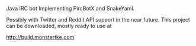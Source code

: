 Java IRC bot Implementing PircBotX and SnakeYaml.

Possibly with Twitter and Reddit API support in the near future.
This project can be downloaded, mostly ready to use at 

http://build.monstertke.com